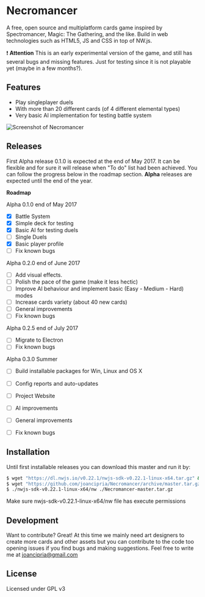 # Necromancer
A free, open source and multiplatform cards game inspired by Spectromancer, Magic: The Gathering, and the like. Build in web technologies such as HTML5, JS and CSS in top of NW.js.

:exclamation: **Attention** This is an early experimental version of the game, and still has several bugs and missing features. Just for testing since it is not playable yet (maybe in a  few months?).

Features
----
  - Play singleplayer duels
  - With more than 20 different cards (of 4 different elemental types)
  - Very basic AI implementation for testing battle system

  ![Screenshot of Necromancer](https://joancipria.files.wordpress.com/2017/05/screenshot.png)

Releases
----
First Alpha release 0.1.0 is expected at the end of May 2017. It can be flexible and for sure it will release when "To do" list had been achieved. You can follow the progress below in the roadmap section. **Alpha** releases are expected until the end of the year.

**Roadmap**

Alpha 0.1.0 end of May 2017
- [x] Battle System
- [x] Simple deck for testing
- [x] Basic AI for testing duels
- [ ] Single Duels
- [x] Basic player profile
- [ ] Fix known bugs

Alpha 0.2.0 end of June 2017
- [ ] Add visual effects.
- [ ] Polish the pace of the game (make it less hectic)
- [ ] Improve AI behaviour and implement basic (Easy - Medium - Hard) modes
- [ ] Increase cards variety (about 40 new cards)
- [ ] General improvements
- [ ] Fix known bugs

Alpha 0.2.5 end of July 2017
- [ ] Migrate to Electron
- [ ] Fix known bugs

Alpha 0.3.0 Summer
- [ ] Build installable packages for Win, Linux and OS X
- [ ] Config reports and auto-updates
- [ ] Project Website
- [ ] AI improvements
- [ ] General improvements
- [ ] Fix known bugs


Installation
----
Until first installable releases you can download this master and run it by:

```sh
$ wget "https://dl.nwjs.io/v0.22.1/nwjs-sdk-v0.22.1-linux-x64.tar.gz" && tar -xvzf nwjs-sdk-v0.22.1-linux-x64.tar.gz
$ wget "https://github.com/joancipria/Necromancer/archive/master.tar.gz" && tar -xvzf Necromancer-master.tar.gz
$ ./nwjs-sdk-v0.22.1-linux-x64/nw ./Necromancer-master.tar.gz
```
Make sure nwjs-sdk-v0.22.1-linux-x64/nw file has execute permissions



Development
----
Want to contribute? Great! At this time we mainly need art designers to create more cards and other assets but you can contribute to the code too opening issues if you find bugs and making suggestions. Feel free to write me at joancipria@gmail.com


License
----
Licensed under GPL v3
